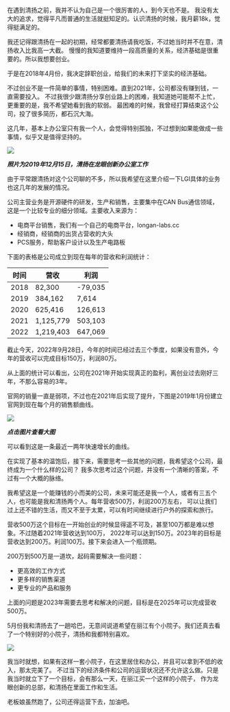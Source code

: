 在遇到清扬之前，我并不认为自己是一个很厉害的人，到今天也不是。 
我没有太大的追求，觉得平凡而普通的生活就挺知足的。认识清扬的时候，我月薪18k，觉得挺满足的。 

我还记得跟清扬在一起的初期，经常都要清扬请我吃饭，不过她当时并不在意，清扬收入比我高一大截。
慢慢的我知道要维持一段高质量的关系，经济基础是很重要的。所以我想要创业。 

于是在2018年4月份，我决定辞职创业，给我们的未来打下坚实的经济基础。 

不过创业不是一件简单的事情，特别困难。直到2021年，公司都没有赚到钱，一直需要投入。
不过我很少跟清扬分享创业路上的困难，我知道她可能帮不上忙，更重要的是，我不希望她看到我的软弱。
最困难的时候，我曾经打算结束这个公司，投了很多简历，都石沉大海。 

这几年，基本上办公室只有我一个人，会觉得特别孤独，不过想到如果能做成一些事情，似乎又是值得坚持的。

![](https://pic1.imgdb.cn/item/63462e6b16f2c2beb1dedade.jpg)

***照片为2019年12月15日，清扬在龙眼创新办公室工作***

由于平常跟清扬对这个公司聊的不多，所以我希望在这里介绍一下LGI具体的业务也这几年的发展的情况。 

公司主营业务是开源硬件的研发，生产和销售，主要集中在CAN Bus通信领域，这是一个比较专业的细分领域。主要收入来源为：

* 电商平台销售，我们有一个自己的电商平台，longan-labs.cc
* 经销商，经销商的出货占营收的大头
* PCS服务，帮助客户设计以及生产电路板

下面的表格是公司成立到现在每年的营收和利润统计：

|时间|营收|利润|
|----|----|----|
|2018|82,300|-79,035|
|2019|384,162|7,614|
|2020|625,416|126,613|
|2021|1,125,779|503,103|
|2022|1,219,403|647,069|

截止今天，2022年9月28日，今年的时间已经过去三个季度，如果没有意外，今年的营收可以完成目标150万，利润80万。

从上面的统计可以看出，公司在2021年开始实现真正的盈利，离创业过去刚好三年，不那么容易的3年。 

官网的销量一直是弱项，不过也在2021年后实现了提升，下图是2019年1月份建立官网到现在每个月的销售额曲线。

[![](https://pic1.imgdb.cn/item/63462e7516f2c2beb1def154.png)](https://pic1.imgdb.cn/item/63462e7516f2c2beb1def154.png)

***点击图片查看大图***

可以看到这是一条最近一两年快速增长的曲线。 

在实现了基本的温饱后，接下来，需要思考一些其他的问题，我希望这个公司，最终成为一个什么样的公司？
我多次思考过这个问题，并没有一个清晰的答案，不过有一个大概的脉络。 

我希望这是一个能赚钱的小而美的公司，未来可能还是我一个人，或者有三五个人，也可能是我和清扬两个人。每年营收500万，利润200万左右，
可以让我们过上还不错的生活，而又不至于太累，可以有时间继续进行户外的探索和旅行。

营收500万这个目标在一开始创业的时候显得遥不可及，甚至100万都是难以想象。不过随着2021年营收达到100万，
2022年可以达到150万。2023年的目标是营收达到200万。利润100万。接下来会进入一个瓶颈期。

200万到500万是一道坎，起码需要解决一些问题：

* 更高效的工作方式
* 更多样的销售渠道
* 更专业的产品和服务

上面的问题是2023年需要去思考和解决的问题，目标是在2025年可以完成营收500万。

5月份我和清扬去了一趟哈巴，无意间说道希望在丽江有个小院子。我们还真去看了一个特别好的小院子，清扬和我都特别喜欢。

![](https://pic1.imgdb.cn/item/63462e7516f2c2beb1def13b.jpg)

我当时就想，如果有这样一套小院子，在这里居住和办公，并且可以拿到不低的收入，那太完美了。
不过当下的经济条件和公司的运营状况还不允许这么做。只是我当时就立下了一个目标，会有那么一天，在丽江买一个这样的小院子，
作为龙眼创新的总部，和清扬在里面工作和生活。 

老板娘虽然跑了，公司还得运营下去，加油吧。

